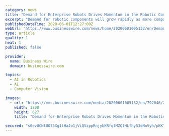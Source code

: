 ```yaml
---
category: news
title: "Demand for Enterprise Robots Drives Momentum in the Robotic Components Market as Automation and Artificial Intelligence Propel Revenue to $126.3 Billion by 2025, According to Omdia"
excerpt: "Demand for robotic components will grow rapidly as more companies realize the benefits of automation, robots, and cobots and increase adoption rates"
publishedDateTime: 2020-06-01T12:27:00Z
webUrl: "https://www.businesswire.com/news/home/20200601005132/en/Demand-Enterprise-Robots-Drives-Momentum-Robotic-Components"
type: article
quality: 1
heat: 1
published: false

provider:
  name: Business Wire
  domain: businesswire.com

topics:
  - AI in Robotics
  - AI
  - Computer Vision

images:
  - url: "https://mms.businesswire.com/media/20200601005132/en/792046/23/OMDIA_LOGO_Endorsement_Black.jpg"
    width: 1200
    height: 627
    title: "Demand for Enterprise Robots Drives Momentum in the Robotic Components Market as Automation and Artificial Intelligence Propel Revenue to $126.3 Billion by 2025, According to Omdia"

secured: "sGevUCNtUO75Xg1tHaJo1jViQVzppRnjybKRfqtMZQlHLfhy53eNnVyh/pKKTBP3M/ZUDPrRhacXCOUVWZWukJYd83iXVeamAz9/+8dJvR+ZqCQLFhQuFJE+LDyv2uRyqX0NKB3/B0fUjX8UgRRKZl3BVQYX1jXqBZPNGqv13W/FeipHzO78CKgxqNKJJEUzmgCcfJMG0eX/4twug9qJGOORavER/5JxCfF00zBr+tD/2/evuf6XkkFyWByXozpNVsueiifywNEQcRILBdW3bZ5Av6fJmx+F/Wpdt/g32sCW2A8Q36K6RsCIK7pkChShDoH//sGru7ZED8nVAq5wUjHFjHTbjfjAmJ4dHc+6buxDlk3K35wOYHl+Y5UGBcgdE0LNdUdsa3UeN7N+6XJXBSqCFhONwHdlPIDI55He0XazrchWByLyv/KBDAqlrdPzVd/Zf3YAi7KaoIMU/vnuszVKgmISNMCE/MBwQuYX11Q=;WiGEqh9aSvU+LFNPIx95Xg=="
---
```


